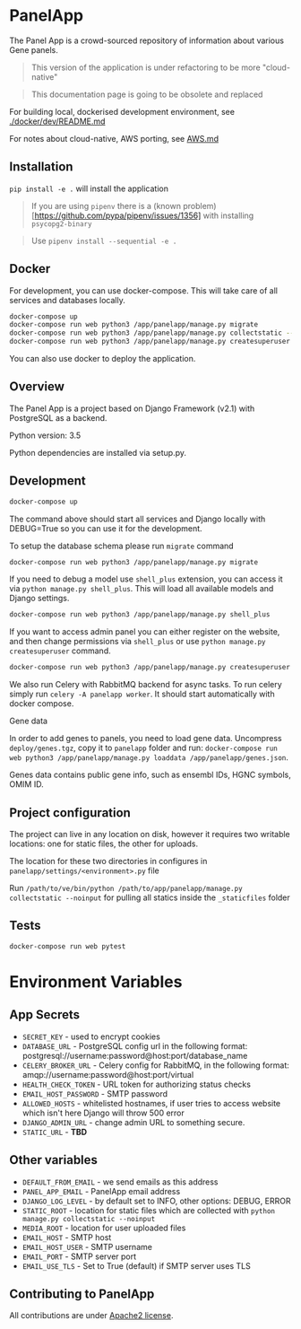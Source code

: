 PanelApp
========

The Panel App is a crowd-sourced repository of information about various Gene panels.

> This version of the application is under refactoring to be more "cloud-native"

> This documentation page is going to be obsolete and replaced

For building local, dockerised development environment, see [./docker/dev/README.md](docker/dev/README.md)

For notes about cloud-native, AWS porting, see [AWS.md](AWS.md)



Installation
------------

`pip install -e .` will install the application

> If you are using `pipenv` there is a (known problem)[https://github.com/pypa/pipenv/issues/1356] with installing `psycopg2-binary`

> Use `pipenv install --sequential -e .`

## Docker

For development, you can use docker-compose. This will take care of all services and databases locally.

```bash
docker-compose up
docker-compose run web python3 /app/panelapp/manage.py migrate
docker-compose run web python3 /app/panelapp/manage.py collectstatic --noinput
docker-compose run web python3 /app/panelapp/manage.py createsuperuser
```

You can also use docker to deploy the application.

Overview
--------

The Panel App is a project based on Django Framework (v2.1) with PostgreSQL as a backend.

Python version: 3.5

Python dependencies are installed via setup.py.


Development
-----------

```bash
docker-compose up
```

The command above should start all services and Django locally with DEBUG=True so you can use it for the development.

To setup the database schema please run `migrate` command

```bash
docker-compose run web python3 /app/panelapp/manage.py migrate
```

If you need to debug a model use `shell_plus` extension, you can access it via `python manage.py shell_plus`.
This will load all available models and Django settings.

```bash
docker-compose run web python3 /app/panelapp/manage.py shell_plus
```

If you want to access admin panel you can either register on the website, and then change
permissions via `shell_plus` or use `python manage.py createsuperuser` command.

```bash
docker-compose run web python3 /app/panelapp/manage.py createsuperuser
```

We also run Celery with RabbitMQ backend for async tasks. To run celery simply run `celery -A panelapp worker`.
It should start automatically with docker compose.

Gene data

In order to add genes to panels, you need to load gene data. Uncompress `deploy/genes.tgz`,
copy it to `panelapp` folder and run: `docker-compose run web python3 /app/panelapp/manage.py loaddata /app/panelapp/genes.json`.

Genes data contains public gene info, such as ensembl IDs, HGNC symbols, OMIM ID.


Project configuration
---------------------

The project can live in any location on disk, however it requires two writable
locations: one for static files, the other for uploads.

The location for these two directories in configures in `panelapp/settings/<environment>.py` file

Run
`/path/to/ve/bin/python /path/to/app/panelapp/manage.py collectstatic --noinput` for pulling all statics inside the `_staticfiles` folder

Tests
-----

`docker-compose run web pytest`

# Environment Variables

## App Secrets

* `SECRET_KEY` - used to encrypt cookies
* `DATABASE_URL` - PostgreSQL config url in the following format: postgresql://username:password@host:port/database_name
* `CELERY_BROKER_URL` - Celery config for RabbitMQ, in the following format: amqp://username:password@host:port/virtual
* `HEALTH_CHECK_TOKEN` - URL token for authorizing status checks
* `EMAIL_HOST_PASSWORD` - SMTP password
* `ALLOWED_HOSTS` - whitelisted hostnames, if user tries to access website which isn't here Django will throw 500 error
* `DJANGO_ADMIN_URL` - change admin URL to something secure.
* `STATIC_URL` - **TBD**

## Other variables

* `DEFAULT_FROM_EMAIL` - we send emails as this address
* `PANEL_APP_EMAIL` - PanelApp email address
* `DJANGO_LOG_LEVEL` - by default set to INFO, other options: DEBUG, ERROR
* `STATIC_ROOT` - location for static files which are collected with `python manage.py collectstatic --noinput`
* `MEDIA_ROOT` - location for user uploaded files
* `EMAIL_HOST` - SMTP host 
* `EMAIL_HOST_USER` - SMTP username
* `EMAIL_PORT` - SMTP server port
* `EMAIL_USE_TLS` - Set to True (default) if SMTP server uses TLS

Contributing to PanelApp
------------------------

All contributions are under [Apache2 license](http://www.apache.org/licenses/LICENSE-2.0.html#contributions).
